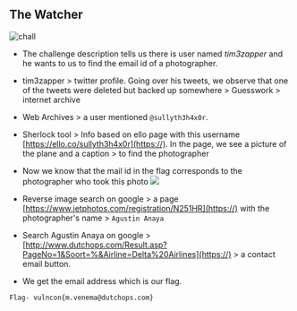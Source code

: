 ## The Watcher

![chall](https://github.com/RDxR10/CTF-Writeups-1/blob/master/VulnconCTF/OSINT/Watcher/watcher.PNG)

- The challenge description tells us there is user named *tim3zapper* and he wants to us to find the email id of a photographer.
- tim3zapper > twitter profile. Going over his tweets, we observe that one of the tweets were deleted but backed up somewhere > Guesswork > internet archive
- Web Archives > a user mentioned `@sullyth3h4x0r`.

- Sherlock tool > Info based on ello page with this username [https://ello.co/sullyth3h4x0r](https://). In the page, we see a picture of the plane and a caption > to find the photographer

- Now we know that the mail id in the flag corresponds to the photographer who took this photo
![](https://i.imgur.com/Qyirf12.jpg)

- Reverse image search on google > a page [https://www.jetphotos.com/registration/N251HR](https://) with the photographer's name > `Agustin Anaya`

- Search Agustin Anaya on google > [http://www.dutchops.com/Result.asp?PageNo=1&Soort=%&Airline=Delta%20Airlines](https://) > a contact email button. 
- We get the email address which is our flag.

```
Flag- vulncon{m.venema@dutchops.com}
```
